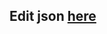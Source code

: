 ## Edit json <a href="https://github.com/Qypol342/pyHashtag/edit/main/pyHashtag/hashtag_list.json">here</a> 
